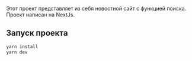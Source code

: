 Этот проект представляет из себя новостной сайт с функцией поиска. Проект написан на NextJs.

## Запуск проекта

```bash
yarn install
yarn dev
```
